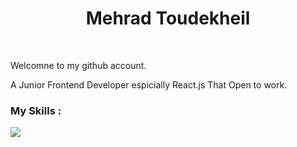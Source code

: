 <h1 align="center">Mehrad Toudekheil</h1>
<br/>
<p>Welcomne to my github account.</p>

<p>
  A Junior Frontend Developer espicially React.js That Open to work.
</p>

<h3>
  My Skills : 
</h3>
<img src="https://skillicons.dev/icons?i=html,css,bootstrap,tailwind,js,jquery,react,git,github&perline=3"/>
<!--
**mehradtoudekheil/mehradtoudekheil** is a ✨ _special_ ✨ repository because its `README.md` (this file) appears on your GitHub profile.

Here are some ideas to get you started:

- 🔭 I’m currently working on ...
- 🌱 I’m currently learning ...
- 👯 I’m looking to collaborate on ...
- 🤔 I’m looking for help with ...
- 💬 Ask me about ...
- 📫 How to reach me: ...
- 😄 Pronouns: ...
- ⚡ Fun fact: ...
-->
